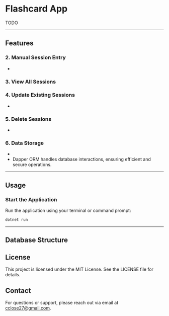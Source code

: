 # Flashcard App

TODO

---

## Features

### 2. **Manual Session Entry**

-

### 3. **View All Sessions**

### 4. **Update Existing Sessions**

-

### 5. **Delete Sessions**

-

### 6. **Data Storage**

-
- Dapper ORM handles database interactions, ensuring efficient and secure operations.

---

## Usage

### Start the Application

Run the application using your terminal or command prompt:

```bash
dotnet run
```

---

## Database Structure

## License

This project is licensed under the MIT License. See the LICENSE file for details.

## Contact

For questions or support, please reach out via email at cclose27@gmail.com.
